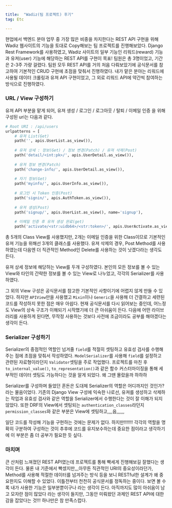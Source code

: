 ```yaml
---

title:  "Wadiz(팀 프로젝트) 후기"
tag: Etc

---
```






 현업에서 백엔드 분야 업무 중 가장 많은 비중을 차지한다는 REST API 구현을 위해 Wadiz 웹사이트의 기능을 토대로 Copy해보는 팀 프로젝트를 진행해보았다. Django Rest Framework를 사용하였고, Wadiz 사이트의 일부 기능인 리워드(reward) 기능과 유져(user) 기능에 해당하는 REST API를 구현이 목표! 팀원은 총 3명이었고, 기간은 2-3주 가량 걸렸다. 팀원 모두 REST API를 거의 처음 다뤄보았기에 공식문서를 참고하여 기본적인 CRUD 구현에 초점을 맞춰서 진행하였다. 내가 맡은 분야는 리워드에 사용될 데이터 크롤링과 유져 API 구현이었고, 그 외로 리워드 API에 약간씩 참여하는 방식으로 진행하였다. 



### URL / View  구성하기

 유져 API 부분을 맡게 되어, 유져 생성 / 로그인 / 로그아웃 / 탈퇴 / 이메일 인증 을 위해 구성된 uri는 다음과 같다.

```python
# Root URI : /api/users
urlpatterns = [
    # 유져 List(Get)
    path('', apis.UserList.as_view()),
    
    # 유져 상세 : 정보(Get) / 정보 변경(Patch) / 유져 삭제(Post)
    path('detail/<int:pk>/', apis.UserDetail.as_view()),
    
	# 유져 정보 변경(Patch)
    path('change-info/', apis.UserDetail.as_view()),
    
    # 자기 정보(Get)
    path('myinfo/', apis.UserInfo.as_view()),
    
    # 로그인 시 Token 인증(Post)
    path('signin/', apis.AuthToken.as_view()),
       
    # 유져 생성(Post)
    path('signup/', apis.UserList.as_view(), name='signup'),
    
    # 이메일 인증 후 유져 생성 완료(get)
    path('activate/<str:uidb64>/<str:token>/', apis.UserActivate.as_view(), name='activate'),    
```

총 5개의 Class View를 사용했지만, 2개는 이메일 인증을 위한 Class이므로 기본적인 유져 기능을 위해선 3개의 클래스를 사용했다. 유져 삭제의 경우, Post Method를 사용하였는데 다음엔 더 직관적인 Method인 Delete를 사용하는 것이 낫겠다라는 생각도 든다. 

유져 상세 정보에 해당하는 View를 두개 구성하였다. 본인의 모든 정보를 볼 수 있는 View와 타인의 간략한 정보를 볼 수 있는 View로 나누었고, 각각의 Serializer를 사용하였다. 

그 외의 View 구성은 공식문서를 참고한 기본적인 사항이기에 어렵지 않게 만들 수 있었다. 하지만 ``APIView``만을 사용했고 ``Mixin``이나 ``Generic``을 사용해 더 간결하고 세련된 코드를 작성하지 못한 점은 매우 아쉽다. 현재 공식문서를 다시 읽어보는 중인데, 어느정도 View의 상속 구조가 이해되기 시작했기에 더 큰 아쉬움이 든다. 다음에 어떤 라이브러리를 사용하게 된다면, 무작정 사용하는 것보다 사전에 조금이라도 공부를 해야겠다는 생각이 든다. 



### Serializer 구성하기

Serializer의 중점적인 역할인 넘겨줄 ``field``를 적절히 셋팅하고 유효성 검사를 수행해주는 점에 초점을 맞춰서 작성하였다. ``ModelSerializer``를 사용해 ``field``를 설정하고 관련된 자료형이라던지 ``Validator``셋팅을 주로 작업했다. 프로젝트를 마친 후 ``to_internal_value()``, ``to_representation()``과 같은 함수 커스터마이징을 통해 세부적인 데이터 셋팅도 가능하다는 것을 알게 되었다. 왜 그땐 몰랐을까 하하하

Serializer를 구성하며 들었던 혼돈은 도대체 Serializer의 역할은 어디까지인 것인가? 라는 물음이었다. 기존의 Django View 구성에 익숙한 나로선, 유져를 생성하고 삭제하는 작업과 유효성 검사와 같은 역할을 Serializer에서 수행한다는 것이 잘 이해가 되지 않았다. 또한 DRF의 View에서 셋팅되는 ``authentication_classes``라던지 ``permission_classes``와 같은 부분은 View에 셋팅하고,,,,음,,,,,,

일단 코드를 작성해 기능을 구현하는 것에는 문제가 없다. 하지만!!!!!!! 각각의 역할을 명확히 구분하여 구성하는 것이 추후에 코드를 유지보수하는데 중요한 점이라고 생각하기에 이 부분은 좀 더 공부가 필요한 듯 싶다. 

### 마치며
큰 산처럼 느껴졌던 REST API였는데 프로젝트를 통해 빡세게 진행해보길 잘했다는 생각이 든다. 물론 내 기준에서 빡셌지만,,,아무튼 직관적인 URI의 중요성이라던가, Method를 사용해 적절한 데이터를 넘겨주는 방식 등을 보니 RESTful한 설계가 왜 중요한지도 이해할 수 있었다. 이틀전부터 천천히 공식문서를 정독하는 중이다. 보면 볼 수록 내가 사용한 기능은 일부분뿐이구나 라는 생각이 든다. 아직까지도 많이 아쉬움이 남고 모자란 점이 많았다 라는 생각이 들지만, 그동안 미뤄왔던 과제인 REST API에 대한 감을 잡았다는 것!!! 하나만은 참 만족스럽다.